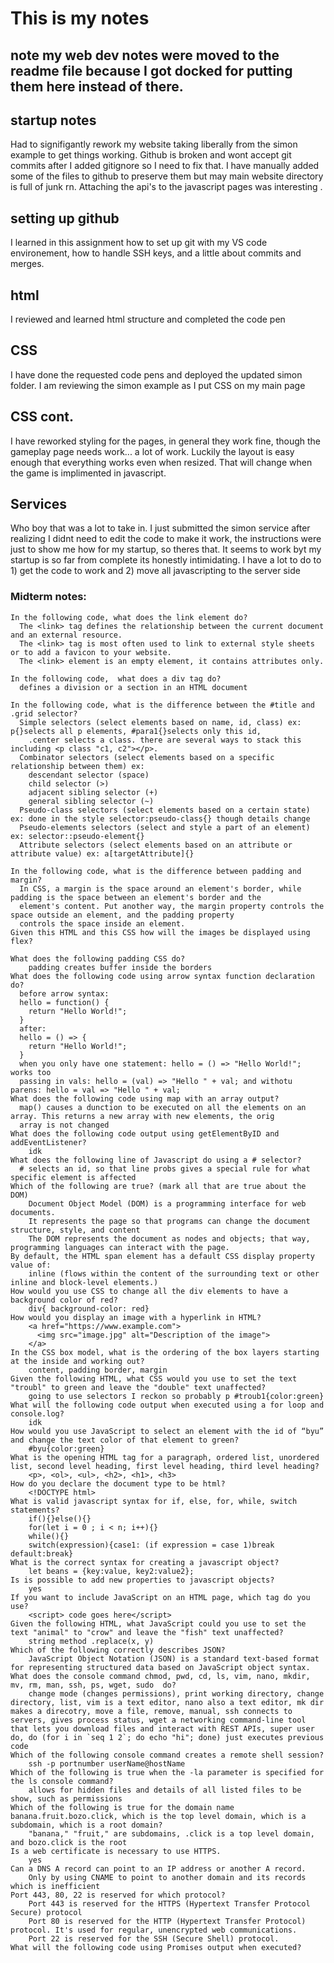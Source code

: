 # This is my notes

## note my web dev notes were moved to the readme file because I got docked for putting them here instead of there.

## startup notes
Had to signifigantly rework my website taking liberally from the simon example to get things working. Github is broken and wont accept git commits after I added gitignore so I need to fix that. I have manually added some of the files to github to preserve them but may main website directory is full of junk rn. Attaching the api's to the javascript pages was interesting .

## setting up github
I learned in this assignment how to set up git with my VS code environement, how to handle SSH keys, and a little about commits and merges.

## html
I reviewed and learned html structure and completed the code pen

## CSS
I have done the requested code pens and deployed the updated simon folder. I am reviewing the simon example as I put CSS on my main page

## CSS cont.
I have reworked styling for the pages, in general they work fine, though the gameplay page needs work... a lot of work. Luckily the layout is easy enough that everything works even when resized. That will change when the game is implimented in javascript.

## Services
Who boy that was a lot to take in. I just submitted the simon service after realizing I didnt need to edit the code to make it work, the instructions were just to show me how for my startup, so theres that. It seems to work byt my startup is so far from complete its honestly intimidating. I have a lot to do to 1) get the code to work and 2) move all javascripting to the server side


### Midterm notes:
    In the following code, what does the link element do?
      The <link> tag defines the relationship between the current document and an external resource.
      The <link> tag is most often used to link to external style sheets or to add a favicon to your website.
      The <link> element is an empty element, it contains attributes only.
    
    In the following code,  what does a div tag do?
      defines a division or a section in an HTML document
      
    In the following code, what is the difference between the #title and .grid selector?  
      Simple selectors (select elements based on name, id, class) ex: p{}selects all p elements, #para1{}selects only this id,       
        .center selects a class. there are several ways to stack this including <p class "c1, c2"></p>. 
      Combinator selectors (select elements based on a specific relationship between them) ex:
        descendant selector (space)
        child selector (>)
        adjacent sibling selector (+)
        general sibling selector (~)
      Pseudo-class selectors (select elements based on a certain state) ex: done in the style selector:pseudo-class{} though details change
      Pseudo-elements selectors (select and style a part of an element) ex: selector::pseudo-element{}
      Attribute selectors (select elements based on an attribute or attribute value) ex: a[targetAttribute]{}

    In the following code, what is the difference between padding and margin?
      In CSS, a margin is the space around an element's border, while padding is the space between an element's border and the   
      element's content. Put another way, the margin property controls the space outside an element, and the padding property 
      controls the space inside an element.
    Given this HTML and this CSS how will the images be displayed using flex?
        
    What does the following padding CSS do?
        padding creates buffer inside the borders
    What does the following code using arrow syntax function declaration do?
      before arrow syntax: 
      hello = function() {
        return "Hello World!";
      } 
      after:
      hello = () => {
        return "Hello World!";
      } 
      when you only have one statement: hello = () => "Hello World!";  works too
      passing in vals: hello = (val) => "Hello " + val; and withotu parens: hello = val => "Hello " + val; 
    What does the following code using map with an array output?
      map() causes a dunction to be executed on all the elements on an array. This returns a new array with new elements, the orig 
      array is not changed
    What does the following code output using getElementByID and addEventListener?
        idk
    What does the following line of Javascript do using a # selector?
      # selects an id, so that line probs gives a special rule for what specific element is affected
    Which of the following are true? (mark all that are true about the DOM)
        Document Object Model (DOM) is a programming interface for web documents.
        It represents the page so that programs can change the document structure, style, and content
        The DOM represents the document as nodes and objects; that way, programming languages can interact with the page. 
    By default, the HTML span element has a default CSS display property value of: 
        inline (flows within the content of the surrounding text or other inline and block-level elements.)
    How would you use CSS to change all the div elements to have a background color of red?
        div{ background-color: red}
    How would you display an image with a hyperlink in HTML?
        <a href="https://www.example.com">
          <img src="image.jpg" alt="Description of the image">
        </a>
    In the CSS box model, what is the ordering of the box layers starting at the inside and working out?
        content, padding border, margin
    Given the following HTML, what CSS would you use to set the text "troubl" to green and leave the "double" text unaffected?
        going to use selectors I reckon so probably p #troub1{color:green}
    What will the following code output when executed using a for loop and console.log?
        idk
    How would you use JavaScript to select an element with the id of “byu” and change the text color of that element to green?
        #byu{color:green}
    What is the opening HTML tag for a paragraph, ordered list, unordered list, second level heading, first level heading, third level heading?
        <p>, <ol>, <ul>, <h2>, <h1>, <h3>
    How do you declare the document type to be html?
        <!DOCTYPE html>
    What is valid javascript syntax for if, else, for, while, switch statements?
        if(){}else(){}
        for(let i = 0 ; i < n; i++){}
        while(){}
        switch(expression){case1: (if expression = case 1)break default:break}
    What is the correct syntax for creating a javascript object?
        let beans = {key:value, key2:value2};
    Is is possible to add new properties to javascript objects?
        yes
    If you want to include JavaScript on an HTML page, which tag do you use?
        <script> code goes here</script>
    Given the following HTML, what JavaScript could you use to set the text "animal" to "crow" and leave the "fish" text unaffected?
        string method .replace(x, y)
    Which of the following correctly describes JSON?
        JavaScript Object Notation (JSON) is a standard text-based format for representing structured data based on JavaScript object syntax.
    What does the console command chmod, pwd, cd, ls, vim, nano, mkdir, mv, rm, man, ssh, ps, wget, sudo  do?
        change mode (changes permissions), print working directory, change directory, list, vim is a text editor, nano also a text editor, mk dir makes a direcotry, move a file, remove, manual, ssh connects to servers, gives process status, wget a networking command-line tool that lets you download files and interact with REST APIs, super user do, do (for i in `seq 1 2`; do echo "hi"; done) just executes previous code
    Which of the following console command creates a remote shell session?
        ssh -p portnumber userName@hostName
    Which of the following is true when the -la parameter is specified for the ls console command?
        allows for hidden files and details of all listed files to be show, such as permissions
    Which of the following is true for the domain name banana.fruit.bozo.click, which is the top level domain, which is a subdomain, which is a root domain?
        "banana," "fruit," are subdomains, .click is a top level domain, and bozo.click is the root
    Is a web certificate is necessary to use HTTPS.
        yes
    Can a DNS A record can point to an IP address or another A record.
        Only by using CNAME to point to another domain and its records which is inefficient
    Port 443, 80, 22 is reserved for which protocol?
        Port 443 is reserved for the HTTPS (Hypertext Transfer Protocol Secure) protocol
        Port 80 is reserved for the HTTP (Hypertext Transfer Protocol) protocol. It's used for regular, unencrypted web communications.
        Port 22 is reserved for the SSH (Secure Shell) protocol.
    What will the following code using Promises output when executed?
